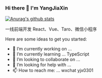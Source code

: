 ### Hi there 👋 I'm YangJiaXin
[![Anurag's github stats](https://github-readme-stats.vercel.app/api?username=endless-z&theme=dracula)](https://github.com/anuraghazra/github-readme-stats)

一线前端开发 React、Vue、Taro、微信小程序

Here are some ideas to get you started:

- 🔭 I’m currently working on ... 
- 🌱 I’m currently learning ... TypeScript
- 👯 I’m looking to collaborate on ...
- 🤔 I’m looking for help with ...
- 📫 How to reach me: ... wxchat yjx0301

